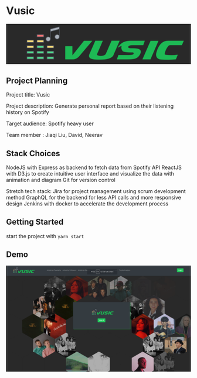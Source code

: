 # Vusic

!["Vusic"](https://github.com/JIAQI13/FinalProject/blob/master/doc/vusic.png)

## Project Planning

Project title: Vusic

Project description: Generate personal report based on their listening history on Spotify

Target audience: Spotify heavy user

Team member : Jiaqi Liu, David, Neerav

## Stack Choices

NodeJS with Express as backend to fetch data from Spotify API
ReactJS with D3.js to create intuitive user interface and visualize the data with animation and diagram
Git for version control

Stretch tech stack:
Jira for project management using scrum development method
GraphQL for the backend for less API calls and more responsive design
Jenkins with docker to accelerate the development process

## Getting Started

start the project with `yarn start`

## Demo

!["HomePage"](https://github.com/JIAQI13/FinalProject/blob/master/doc/Home.png)
